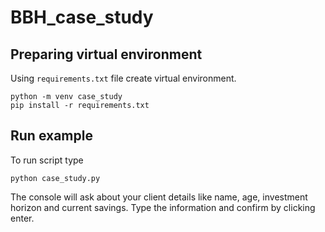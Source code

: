 # BBH_case_study

## Preparing virtual environment 

Using ```requirements.txt``` file create virtual environment.

```
python -m venv case_study
pip install -r requirements.txt
```

## Run example

To run script type
```
python case_study.py
```
The console will ask about your client details like name, age, investment horizon and current savings. Type the information and confirm by clicking enter.